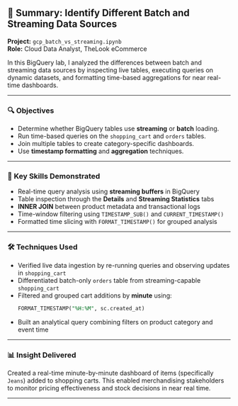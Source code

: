 ## 📄 Summary: Identify Different Batch and Streaming Data Sources  
**Project:** `gcp_batch_vs_streaming.ipynb`  
**Role:** Cloud Data Analyst, TheLook eCommerce  

In this BigQuery lab, I analyzed the differences between batch and streaming data sources by inspecting live tables, executing queries on dynamic datasets, and formatting time-based aggregations for near real-time dashboards.

---

### 🔍 Objectives
- Determine whether BigQuery tables use **streaming** or **batch** loading.
- Run time-based queries on the `shopping_cart` and `orders` tables.
- Join multiple tables to create category-specific dashboards.
- Use **timestamp formatting** and **aggregation** techniques.

---

### 🧠 Key Skills Demonstrated
- Real-time query analysis using **streaming buffers** in BigQuery
- Table inspection through the **Details** and **Streaming Statistics** tabs
- **INNER JOIN** between product metadata and transactional logs
- Time-window filtering using `TIMESTAMP_SUB()` and `CURRENT_TIMESTAMP()`
- Formatted time slicing with `FORMAT_TIMESTAMP()` for grouped analysis

---

### 🛠️ Techniques Used
- Verified live data ingestion by re-running queries and observing updates in `shopping_cart`
- Differentiated batch-only `orders` table from streaming-capable `shopping_cart`
- Filtered and grouped cart additions by **minute** using:
  ```sql
  FORMAT_TIMESTAMP("%H:%M", sc.created_at)
  ```
- Built an analytical query combining filters on product category and event time

---

### 📊 Insight Delivered
Created a real-time minute-by-minute dashboard of items (specifically `Jeans`) added to shopping carts. This enabled merchandising stakeholders to monitor pricing effectiveness and stock decisions in near real time.

---

